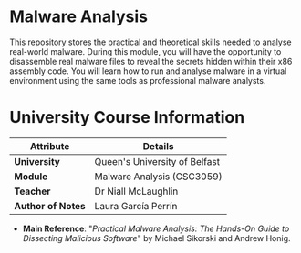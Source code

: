 # Malware Analysis

This repository stores the practical and theoretical skills needed to analyse real-world malware. During this module, you will have the opportunity to disassemble real malware files to reveal the secrets hidden within their x86 assembly code. You will learn how to run and analyse malware in a virtual environment using the same tools as professional malware analysts.

# University Course Information

| Attribute           | Details                       |
|---------------------|-------------------------------|
| **University**      | Queen's University of Belfast |
| **Module**          | Malware Analysis      (CSC3059)        |
| **Teacher**         | Dr Niall McLaughlin           |
| **Author of Notes** | Laura García Perrín           |

* **Main Reference**: "_Practical Malware Analysis: The Hands-On Guide to Dissecting Malicious Software_" by Michael Sikorski and Andrew Honig.


